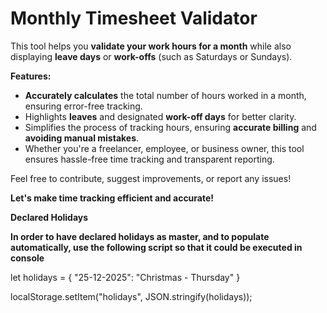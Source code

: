 # Monthly Timesheet Validator
This tool helps you **validate your work hours for a month** while also displaying **leave days** or **work-offs** (such as Saturdays or Sundays).

**Features:**
* **Accurately calculates** the total number of hours worked in a month, ensuring error-free tracking.
* Highlights **leaves** and designated **work-off days** for better clarity.
* Simplifies the process of tracking hours, ensuring **accurate billing** and **avoiding manual mistakes**.
* Whether you're a freelancer, employee, or business owner, this tool ensures hassle-free time tracking and transparent reporting.

Feel free to contribute, suggest improvements, or report any issues!

**Let's make time tracking efficient and accurate!**

**Declared Holidays**

**In order to have declared holidays as master, and to populate automatically,  use the following script so that it could be executed in console**

let holidays = {
  "25-12-2025":  "Christmas  - Thursday"
}

localStorage.setItem("holidays", JSON.stringify(holidays));





